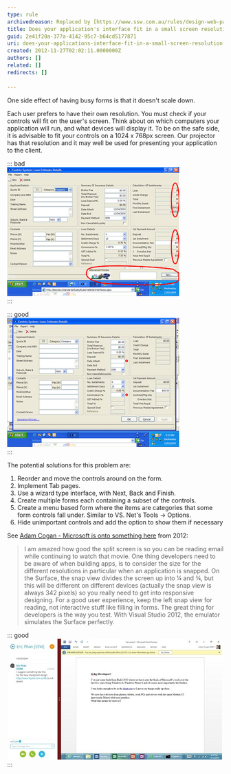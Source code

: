 ```yaml
---
type: rule
archivedreason: Replaced by [https://www.ssw.com.au/rules/design-web-pages-to-work-on-mobile-and-tablets-screens-aka-responsive-web-design](/rules/design-web-pages-to-work-on-mobile-and-tablets-screens-aka-responsive-web-design)
title: Does your application's interface fit in a small screen resolution?
guid: 2e41f20a-377a-4142-95c7-b64cd5177871
uri: does-your-applications-interface-fit-in-a-small-screen-resolution
created: 2012-11-27T02:02:11.0000000Z
authors: []
related: []
redirects: []

---
```


One side effect of having busy forms is that it doesn't scale down.

<!--endintro-->

Each user prefers to have their own resolution. You must check if your controls will fit on the user's screen. Think about on which computers your application will run, and what devices will display it. To be on the safe side, it is advisable to fit your controls on a 1024 x 768px screen. Our projector has that resolution and it may well be used for presenting your application to the client.

::: bad  
![Figure: Bad example - Form is too large to fit inside 1024x768px resolution](../../assets/InterfaceResBadExample.jpg)  
:::

::: good  
![Figure: Good example - Form fits inside any screen resolution](../../assets/InterfaceResGoodExample.jpg)  
:::

The potential solutions for this problem are:

1. Reorder and move the controls around on the form.
2. Implement Tab pages.
3. Use a wizard type interface, with Next, Back and Finish.
4. Create multiple forms each containing a subset of the controls.
5. Create a menu based form where the items are categories that some form controls fall under.
Similar to VS. Net's Tools -&gt; Options.
6. Hide unimportant controls and add the option to show them if necessary

See [Adam Cogan - Microsoft is onto something here](http://www.adamcogan.com/2012/11/18/microsoft-is-onto-something-here) from 2012:

> I am amazed how good the split screen is so you can be reading email while continuing to watch that movie.
 One thing developers need to be aware of when building apps, is to consider the size for the different resolutions in particular when an application is snapped. On the Surface, the snap view divides the screen up into ¼ and ¾, but this will be different on different devices (actually the snap view is always 342 pixels) so you really need to get into responsive designing. For a good user experience, keep the left snap view for reading, not interactive stuff like filling in forms.
 The great thing for developers is the way you test. With Visual Studio 2012, the emulator simulates the Surface perfectly.

::: good
![Figure: The Surface screen allows you to place two apps side by side](SurfaceScreen.jpg)
:::
